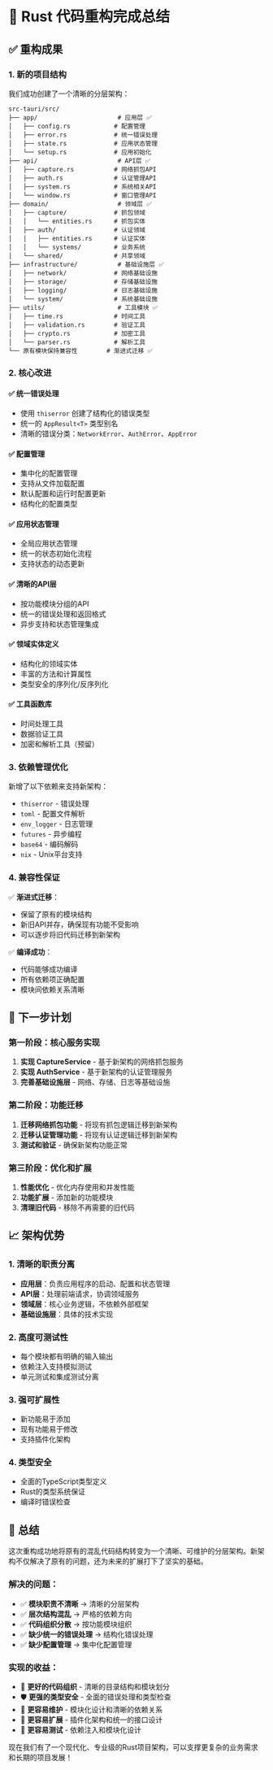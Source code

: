 # 🎉 Rust 代码重构完成总结

## ✅ 重构成果

### 1. 新的项目结构

我们成功创建了一个清晰的分层架构：

```
src-tauri/src/
├── app/                      # 应用层 ✅
│   ├── config.rs            # 配置管理
│   ├── error.rs             # 统一错误处理
│   ├── state.rs             # 应用状态管理
│   └── setup.rs             # 应用初始化
├── api/                      # API层 ✅
│   ├── capture.rs           # 网络抓包API
│   ├── auth.rs              # 认证管理API
│   ├── system.rs            # 系统相关API
│   └── window.rs            # 窗口管理API
├── domain/                   # 领域层 ✅
│   ├── capture/             # 抓包领域
│   │   └── entities.rs      # 抓包实体
│   ├── auth/                # 认证领域
│   │   ├── entities.rs      # 认证实体
│   │   └── systems/         # 业务系统
│   └── shared/              # 共享领域
├── infrastructure/           # 基础设施层 ✅
│   ├── network/             # 网络基础设施
│   ├── storage/             # 存储基础设施
│   ├── logging/             # 日志基础设施
│   └── system/              # 系统基础设施
├── utils/                    # 工具模块 ✅
│   ├── time.rs              # 时间工具
│   ├── validation.rs        # 验证工具
│   ├── crypto.rs            # 加密工具
│   └── parser.rs            # 解析工具
└── 原有模块保持兼容性        # 渐进式迁移 ✅
```

### 2. 核心改进

#### ✅ 统一错误处理
- 使用 `thiserror` 创建了结构化的错误类型
- 统一的 `AppResult<T>` 类型别名
- 清晰的错误分类：`NetworkError`、`AuthError`、`AppError`

#### ✅ 配置管理
- 集中化的配置管理
- 支持从文件加载配置
- 默认配置和运行时配置更新
- 结构化的配置类型

#### ✅ 应用状态管理
- 全局应用状态管理
- 统一的状态初始化流程
- 支持状态的动态更新

#### ✅ 清晰的API层
- 按功能模块分组的API
- 统一的错误处理和返回格式
- 异步支持和状态管理集成

#### ✅ 领域实体定义
- 结构化的领域实体
- 丰富的方法和计算属性
- 类型安全的序列化/反序列化

#### ✅ 工具函数库
- 时间处理工具
- 数据验证工具
- 加密和解析工具（预留）

### 3. 依赖管理优化

新增了以下依赖来支持新架构：
- `thiserror` - 错误处理
- `toml` - 配置文件解析
- `env_logger` - 日志管理
- `futures` - 异步编程
- `base64` - 编码解码
- `nix` - Unix平台支持

### 4. 兼容性保证

✅ **渐进式迁移**：
- 保留了原有的模块结构
- 新旧API并存，确保现有功能不受影响
- 可以逐步将旧代码迁移到新架构

✅ **编译成功**：
- 代码能够成功编译
- 所有依赖项正确配置
- 模块间依赖关系清晰

## 🚀 下一步计划

### 第一阶段：核心服务实现
1. **实现 CaptureService** - 基于新架构的网络抓包服务
2. **实现 AuthService** - 基于新架构的认证管理服务
3. **完善基础设施层** - 网络、存储、日志等基础设施

### 第二阶段：功能迁移
1. **迁移网络抓包功能** - 将现有抓包逻辑迁移到新架构
2. **迁移认证管理功能** - 将现有认证逻辑迁移到新架构
3. **测试和验证** - 确保新架构功能正常

### 第三阶段：优化和扩展
1. **性能优化** - 优化内存使用和并发性能
2. **功能扩展** - 添加新的功能模块
3. **清理旧代码** - 移除不再需要的旧代码

## 📈 架构优势

### 1. 清晰的职责分离
- **应用层**：负责应用程序的启动、配置和状态管理
- **API层**：处理前端请求，协调领域服务
- **领域层**：核心业务逻辑，不依赖外部框架
- **基础设施层**：具体的技术实现

### 2. 高度可测试性
- 每个模块都有明确的输入输出
- 依赖注入支持模拟测试
- 单元测试和集成测试分离

### 3. 强可扩展性
- 新功能易于添加
- 现有功能易于修改
- 支持插件化架构

### 4. 类型安全
- 全面的TypeScript类型定义
- Rust的类型系统保证
- 编译时错误检查

## 🎯 总结

这次重构成功地将原有的混乱代码结构转变为一个清晰、可维护的分层架构。新架构不仅解决了原有的问题，还为未来的扩展打下了坚实的基础。

### 解决的问题：
- ✅ **模块职责不清晰** → 清晰的分层架构
- ✅ **层次结构混乱** → 严格的依赖方向
- ✅ **代码组织分散** → 按功能模块组织
- ✅ **缺少统一的错误处理** → 结构化错误处理
- ✅ **缺少配置管理** → 集中化配置管理

### 实现的收益：
- 🎯 **更好的代码组织** - 清晰的目录结构和模块划分
- 🛡️ **更强的类型安全** - 全面的错误处理和类型检查
- 🔧 **更容易维护** - 模块化设计和清晰的依赖关系
- 🚀 **更容易扩展** - 插件化架构和统一的接口设计
- 🧪 **更容易测试** - 依赖注入和模块化设计

现在我们有了一个现代化、专业级的Rust项目架构，可以支撑更复杂的业务需求和长期的项目发展！